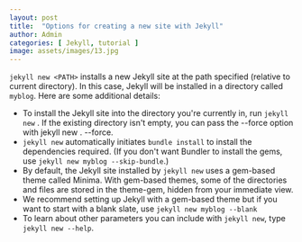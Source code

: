 ```yaml
---
layout: post
title:  "Options for creating a new site with Jekyll"
author: Admin
categories: [ Jekyll, tutorial ]
image: assets/images/13.jpg
---
```


`jekyll new <PATH>` installs a new Jekyll site at the path specified (relative to current directory). In this case, Jekyll will be installed in a directory called `myblog`. Here are some additional details:

- To install the Jekyll site into the directory you're currently in, run `jekyll new` . If the existing directory isn't empty, you can pass the --force option with jekyll new . --force.
- `jekyll new` automatically initiates `bundle install` to install the dependencies required. (If you don't want Bundler to install the gems, use `jekyll new myblog --skip-bundle`.)
- By default, the Jekyll site installed by `jekyll new` uses a gem-based theme called Minima. With gem-based themes, some of the directories and files are stored in the theme-gem, hidden from your immediate view.
- We recommend setting up Jekyll with a gem-based theme but if you want to start with a blank slate, use `jekyll new myblog --blank`
- To learn about other parameters you can include with `jekyll new`, type `jekyll new --help`.
